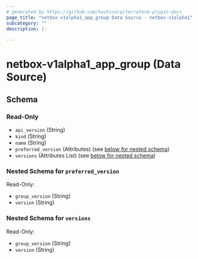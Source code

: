 ```yaml
---
# generated by https://github.com/hashicorp/terraform-plugin-docs
page_title: "netbox-v1alpha1_app_group Data Source - netbox-v1alpha1"
subcategory: ""
description: |-
  
---
```


# netbox-v1alpha1_app_group (Data Source)





<!-- schema generated by tfplugindocs -->
## Schema

### Read-Only

- `api_version` (String)
- `kind` (String)
- `name` (String)
- `preferred_version` (Attributes) (see [below for nested schema](#nestedatt--preferred_version))
- `versions` (Attributes List) (see [below for nested schema](#nestedatt--versions))

<a id="nestedatt--preferred_version"></a>
### Nested Schema for `preferred_version`

Read-Only:

- `group_version` (String)
- `version` (String)


<a id="nestedatt--versions"></a>
### Nested Schema for `versions`

Read-Only:

- `group_version` (String)
- `version` (String)
